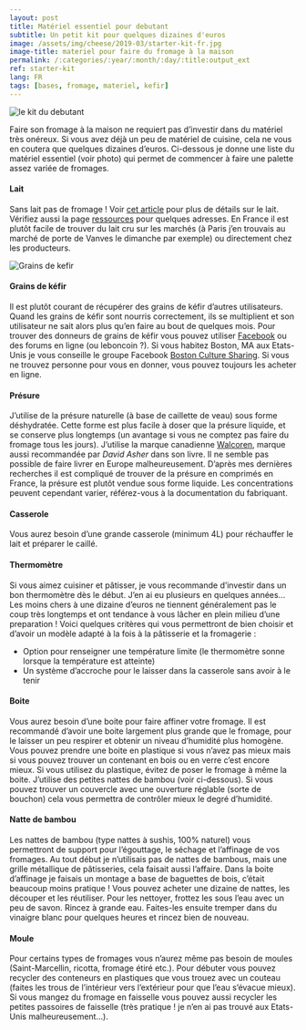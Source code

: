 ```yaml
---
layout: post
title: Matériel essentiel pour debutant
subtitle: Un petit kit pour quelques dizaines d'euros
image: /assets/img/cheese/2019-03/starter-kit-fr.jpg
image-title: materiel pour faire du fromage à la maison
permalink: /:categories/:year/:month/:day/:title:output_ext
ref: starter-kit
lang: FR
tags: [bases, fromage, materiel, kefir]
---
```


![le kit du debutant]({{site.baseurl}}/assets/img/cheese/2019-03/starter-kit-fr.jpg)

<!--excerpt.start-->
Faire son fromage à la maison ne requiert pas d’investir dans du matériel très onéreux. Si vous avez déjà un peu de matériel de cuisine, cela ne vous en coutera que quelques dizaines d’euros. Ci-dessous je donne une liste du matériel essentiel (voir photo) qui permet de commencer à faire une palette assez variée de fromages.<!--excerpt.end-->

#### Lait
Sans lait pas de fromage ! Voir [cet article]({{site.baseurl}}/2019/03/02/lait-cru.html) pour plus de détails sur le lait. Vérifiez aussi la page [ressources]({{site.baseurl}}/fr/ressources/) pour quelques adresses. En France il est plutôt facile de trouver du lait cru sur les marchés (à Paris j’en trouvais au marché de porte de Vanves le dimanche par exemple) ou directement chez les producteurs.

![Grains de kefir]({{site.baseurl}}/assets/img/cheese/2019-03/kefir-grains.JPG)

#### Grains de kéfir
Il est plutôt courant de récupérer des grains de kéfir d’autres utilisateurs. Quand les grains de kéfir sont nourris correctement, ils se multiplient et son utilisateur ne sait alors plus qu’en faire au bout de quelques mois. Pour trouver des donneurs de grains de kéfir vous pouvez utiliser [Facebook]( https://www.facebook.com/groups/500608693616121/?fref=mentions) ou des forums en ligne (ou leboncoin ?). Si vous habitez Boston, MA aux Etats-Unis je vous conseille le groupe Facebook [Boston Culture Sharing](https://www.facebook.com/groups/690690167622698/).
Si vous ne trouvez personne pour vous en donner, vous pouvez toujours les acheter en ligne.


#### Présure
J’utilise de la présure naturelle (à base de caillette de veau) sous forme déshydratée. Cette forme est plus facile à doser que la présure liquide, et se conserve plus longtemps (un avantage si vous ne comptez pas faire du fromage tous les jours). J’utilise la marque canadienne [Walcoren]( http://www.walcoren.com/fr/presure-naturelle/walcoren-97TP100-premium-97-plus.html), marque aussi recommandée par *David Asher* dans son livre. Il ne semble pas possible de faire livrer en Europe malheureusement. D’après mes dernières recherches il est compliqué de trouver de la présure en comprimés en France, la présure est plutôt vendue sous forme liquide. Les concentrations peuvent cependant varier, référez-vous à la documentation du fabriquant.


#### Casserole
Vous aurez besoin d’une grande casserole (minimum 4L) pour réchauffer le lait et préparer le caillé. 


#### Thermomètre
Si vous aimez cuisiner et pâtisser, je vous recommande d’investir dans un bon thermomètre dès le début. J’en ai eu plusieurs en quelques années… Les moins chers à une dizaine d’euros ne tiennent généralement pas le coup très longtemps et ont tendance à vous lâcher en plein milieu d’une preparation !
Voici quelques critères qui vous permettront de bien choisir et d’avoir un modèle adapté à la fois à la pâtisserie et la fromagerie :
-	Option pour renseigner une température limite (le thermomètre sonne lorsque la température est atteinte)
-	Un système d’accroche pour le laisser dans la casserole sans avoir à le tenir


#### Boite
Vous aurez besoin d’une boite pour faire affiner votre fromage. Il est recommandé d’avoir une boite largement plus grande que le fromage, pour le laisser un peu respirer et obtenir un niveau d’humidité plus homogène. Vous pouvez prendre une boite en plastique si vous n’avez pas mieux mais si vous pouvez trouver un contenant en bois ou en verre c’est encore mieux. Si vous utilisez du plastique, évitez de poser le fromage à même la boite. J’utilise des petites nattes de bambou (voir ci-dessous). Si vous pouvez trouver un couvercle avec une ouverture réglable (sorte de bouchon) cela vous permettra de contrôler mieux le degré d’humidité.


#### Natte de bambou
Les nattes de bambou (type nattes à sushis, 100% naturel) vous permettront de support pour l’égouttage, le séchage et l’affinage de vos fromages.
Au tout début je n’utilisais pas de nattes de bambous, mais une grille métallique de pâtisseries, cela faisait aussi l’affaire. Dans la boite d’affinage je faisais un montage a base de baguettes de bois, c’était beaucoup moins pratique !
Vous pouvez acheter une dizaine de nattes, les découper et les réutiliser. Pour les nettoyer, frottez les sous l’eau avec un peu de savon. Rincez à grande eau. Faites-les ensuite tremper dans du vinaigre blanc pour quelques heures et rincez bien de nouveau.


#### Moule
Pour certains types de fromages vous n’aurez même pas besoin de moules (Saint-Marcellin, ricotta, fromage étiré etc.). Pour débuter vous pouvez recycler des conteneurs en plastiques que vous trouez avec un couteau (faites les trous de l’intérieur vers l’extérieur pour que l’eau s’évacue mieux). Si vous mangez du fromage en faisselle vous pouvez aussi recycler les petites passoires de faisselle (très pratique ! je n’en ai pas trouvé aux Etats-Unis malheureusement…).






